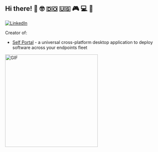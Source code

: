 
## Hi there! 👋 :nerd_face: :dominican_republic: :us: :video_game: :computer: :pizza:

[![LinkedIn](https://img.shields.io/badge/-Linkedin-0077B5?style=for-the-badge&logo=linkedin&logoColor=white)](https://www.linkedin.com/in/amadotejada/)

Creator of:
- [Self Portal](https://github.com/amadotejada/self-portal) - a universal cross-platform desktop application to deploy software across your endpoints fleet
<!-- <br/> -->
<img alt="GIF" src="https://media.giphy.com/media/13HgwGsXF0aiGY/giphy.gif" style="width:300px;"/>
